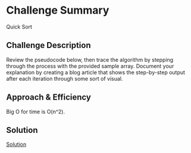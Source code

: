 # Challenge Summary
Quick Sort

## Challenge Description
Review the pseudocode below, then trace the algorithm by stepping through the process with the provided sample array. Document your explanation by creating a blog article that shows the step-by-step output after each iteration through some sort of visual.

## Approach & Efficiency
Big O for time is O(n^2).

## Solution
[Solution](./quickSort.js)